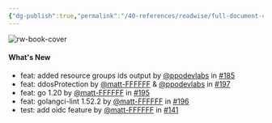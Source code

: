 ```yaml
---
{"dg-publish":true,"permalink":"/40-references/readwise/full-document-contents/v3-2-0/","tags":["rw/articles"]}
---
```


![rw-book-cover](https://avatars.githubusercontent.com/u/16320656?s=60&v=4)

#### What's New

* feat: added resource groups ids output by [@ppodevlabs](https://github.com/ppodevlabs) in [#185](https://github.com/Azure/terraform-azurerm-lz-vending/pull/185)
* feat: ddosProtection by [@matt-FFFFFF](https://github.com/matt-FFFFFF) & [@ppodevlabs](https://github.com/ppodevlabs) in [#197](https://github.com/Azure/terraform-azurerm-lz-vending/pull/197)
* feat: go 1.20 by [@matt-FFFFFF](https://github.com/matt-FFFFFF) in [#195](https://github.com/Azure/terraform-azurerm-lz-vending/pull/195)
* feat: golangci-lint 1.52.2 by [@matt-FFFFFF](https://github.com/matt-FFFFFF) in [#196](https://github.com/Azure/terraform-azurerm-lz-vending/pull/196)
* test: add oidc feature by [@matt-FFFFFF](https://github.com/matt-FFFFFF) in [#141](https://github.com/Azure/terraform-azurerm-lz-vending/pull/141)
